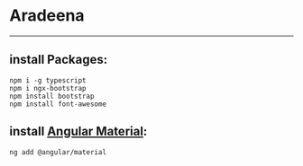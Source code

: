 # Aradeena
---
## install Packages:
```
npm i -g typescript
npm i ngx-bootstrap 
npm install bootstrap
npm install font-awesome 

```
## install  [Angular Material](https://material.angular.io/guide/getting-started):
```
ng add @angular/material
```
